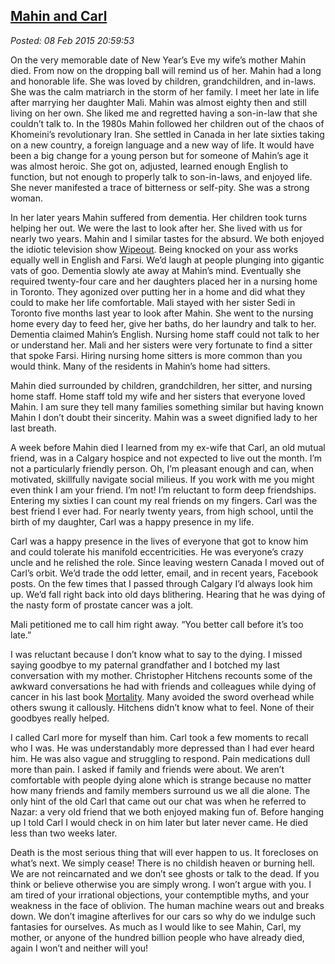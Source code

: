  
[Mahin and Carl](https://bakerjd99.wordpress.com/2015/02/08/mahin-and-carl/)
----------------------------------------------------------------------------

*Posted: 08 Feb 2015 20:59:53*

On the very memorable date of New Year’s Eve my wife’s mother Mahin
died. From now on the dropping ball will remind us of her. Mahin had a
long and honorable life. She was loved by children, grandchildren, and
in-laws. She was the calm matriarch in the storm of her family. I meet
her late in life after marrying her daughter Mali. Mahin was almost
eighty then and still living on her own. She liked me and regretted
having a son-in-law that she couldn’t talk to. In the 1980s Mahin
followed her children out of the chaos of Khomeini’s revolutionary Iran.
She settled in Canada in her late sixties taking on a new country, a
foreign language and a new way of life. It would have been a big change
for a young person but for someone of Mahin’s age it was almost heroic.
She got on, adjusted, learned enough English to function, but not enough
to properly talk to son-in-laws, and enjoyed life. She never manifested
a trace of bitterness or self-pity. She was a strong woman.

In her later years Mahin suffered from dementia. Her children took turns
helping her out. We were the last to look after her. She lived with us
for nearly two years. Mahin and I similar tastes for the absurd. We both
enjoyed the idiotic television show
[Wipeout](http://abc.go.com/shows/wipeout). Being knocked on your ass
works equally well in English and Farsi. We’d laugh at people plunging
into gigantic vats of goo. Dementia slowly ate away at Mahin’s mind.
Eventually she required twenty-four care and her daughters placed her in
a nursing home in Toronto. They agonized over putting her in a home and
did what they could to make her life comfortable. Mali stayed with her
sister Sedi in Toronto five months last year to look after Mahin. She
went to the nursing home every day to feed her, give her baths, do her
laundry and talk to her. Dementia claimed Mahin’s English. Nursing home
staff could not talk to her or understand her. Mali and her sisters were
very fortunate to find a sitter that spoke Farsi. Hiring nursing home
sitters is more common than you would think. Many of the residents in
Mahin’s home had sitters.

Mahin died surrounded by children, grandchildren, her sitter, and
nursing home staff. Home staff told my wife and her sisters that
everyone loved Mahin. I am sure they tell many families something
similar but having known Mahin I don’t doubt their sincerity. Mahin was
a sweet dignified lady to her last breath.

A week before Mahin died I learned from my ex-wife that Carl, an old
mutual friend, was in a Calgary hospice and not expected to live out the
month. I’m not a particularly friendly person. Oh, I’m pleasant enough
and can, when motivated, skillfully navigate social milieus. If you work
with me you might even think I am your friend. I’m not! I’m reluctant to
form deep friendships. Entering my sixties I can count my real friends
on my fingers. Carl was the best friend I ever had. For nearly twenty
years, from high school, until the birth of my daughter, Carl was a
happy presence in my life.

Carl was a happy presence in the lives of everyone that got to know him
and could tolerate his manifold eccentricities. He was everyone’s crazy
uncle and he relished the role. Since leaving western Canada I moved out
of Carl’s orbit. We’d trade the odd letter, email, and in recent years,
Facebook posts. On the few times that I passed through Calgary I’d
always look him up. We’d fall right back into old days blithering.
Hearing that he was dying of the nasty form of prostate cancer was a
jolt.

Mali petitioned me to call him right away. “You better call before it’s
too late.”

I was reluctant because I don’t know what to say to the dying. I missed
saying goodbye to my paternal grandfather and I botched my last
conversation with my mother. Christopher Hitchens recounts some of the
awkward conversations he had with friends and colleagues while dying of
cancer in his last book
[Mortality](http://www.goodreads.com/book/show/13529055-mortality). Many
avoided the sword overhead while others swung it callously. Hitchens
didn’t know what to feel. None of their goodbyes really helped.

I called Carl more for myself than him. Carl took a few moments to
recall who I was. He was understandably more depressed than I had ever
heard him. He was also vague and struggling to respond. Pain medications
dull more than pain. I asked if family and friends were about. We aren’t
comfortable with people dying alone which is strange because no matter
how many friends and family members surround us we all die alone. The
only hint of the old Carl that came out our chat was when he referred to
Nazar: a very old friend that we both enjoyed making fun of. Before
hanging up I told Carl I would check in on him later but later never
came. He died less than two weeks later.

Death is the most serious thing that will ever happen to us. It
forecloses on what’s next. We simply cease! There is no childish heaven
or burning hell. We are not reincarnated and we don’t see ghosts or talk
to the dead. If you think or believe otherwise you are simply wrong. I
won’t argue with you. I am tired of your irrational objections, your
contemptible myths, and your weakness in the face of oblivion. The
human machine wears out and breaks down. We don’t imagine afterlives for
our cars so why do we indulge such fantasies for ourselves. As much as I
would like to see Mahin, Carl, my mother, or anyone of the hundred
billion people who have already died, again I won’t and neither will
you!
